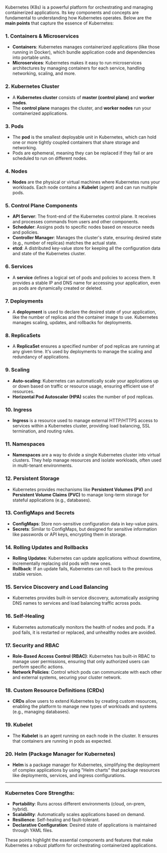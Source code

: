 Kubernetes (K8s) is a powerful platform for orchestrating and managing containerized applications. Its key components and concepts are fundamental to understanding how Kubernetes operates. Below are the **main points** that capture the essence of Kubernetes:

### 1. **Containers & Microservices**
- **Containers**: Kubernetes manages containerized applications (like those running in Docker), which bundle application code and dependencies into portable units.
- **Microservices**: Kubernetes makes it easy to run microservices architectures by managing containers for each service, handling networking, scaling, and more.

### 2. **Kubernetes Cluster**
- A **Kubernetes cluster** consists of **master (control plane)** and **worker nodes**.
- The **control plane** manages the cluster, and **worker nodes** run your containerized applications.

### 3. **Pods**
- The **pod** is the smallest deployable unit in Kubernetes, which can hold one or more tightly coupled containers that share storage and networking.
- Pods are ephemeral, meaning they can be replaced if they fail or are scheduled to run on different nodes.

### 4. **Nodes**
- **Nodes** are the physical or virtual machines where Kubernetes runs your workloads. Each node contains a **Kubelet** (agent) and can run multiple pods.

### 5. **Control Plane Components**
- **API Server**: The front-end of the Kubernetes control plane. It receives and processes commands from users and other components.
- **Scheduler**: Assigns pods to specific nodes based on resource needs and policies.
- **Controller Manager**: Manages the cluster's state, ensuring desired state (e.g., number of replicas) matches the actual state.
- **etcd**: A distributed key-value store for keeping all the configuration data and state of the Kubernetes cluster.

### 6. **Services**
- A **service** defines a logical set of pods and policies to access them. It provides a stable IP and DNS name for accessing your application, even as pods are dynamically created or deleted.

### 7. **Deployments**
- A **deployment** is used to declare the desired state of your application, like the number of replicas and the container image to use. Kubernetes manages scaling, updates, and rollbacks for deployments.

### 8. **ReplicaSets**
- A **ReplicaSet** ensures a specified number of pod replicas are running at any given time. It's used by deployments to manage the scaling and redundancy of applications.

### 9. **Scaling**
- **Auto-scaling**: Kubernetes can automatically scale your applications up or down based on traffic or resource usage, ensuring efficient use of resources.
- **Horizontal Pod Autoscaler (HPA)** scales the number of pod replicas.

### 10. **Ingress**
- **Ingress** is a resource used to manage external HTTP/HTTPS access to services within a Kubernetes cluster, providing load balancing, SSL termination, and routing rules.

### 11. **Namespaces**
- **Namespaces** are a way to divide a single Kubernetes cluster into virtual clusters. They help manage resources and isolate workloads, often used in multi-tenant environments.

### 12. **Persistent Storage**
- Kubernetes provides mechanisms like **Persistent Volumes (PV)** and **Persistent Volume Claims (PVC)** to manage long-term storage for stateful applications (e.g., databases).

### 13. **ConfigMaps and Secrets**
- **ConfigMaps**: Store non-sensitive configuration data in key-value pairs.
- **Secrets**: Similar to ConfigMaps, but designed for sensitive information like passwords or API keys, encrypting them in storage.

### 14. **Rolling Updates and Rollbacks**
- **Rolling Updates**: Kubernetes can update applications without downtime, incrementally replacing old pods with new ones.
- **Rollback**: If an update fails, Kubernetes can roll back to the previous stable version.

### 15. **Service Discovery and Load Balancing**
- Kubernetes provides built-in service discovery, automatically assigning DNS names to services and load balancing traffic across pods.

### 16. **Self-Healing**
- Kubernetes automatically monitors the health of nodes and pods. If a pod fails, it is restarted or replaced, and unhealthy nodes are avoided.

### 17. **Security and RBAC**
- **Role-Based Access Control (RBAC)**: Kubernetes has built-in RBAC to manage user permissions, ensuring that only authorized users can perform specific actions.
- **Network Policies**: Control which pods can communicate with each other and external systems, securing your cluster network.

### 18. **Custom Resource Definitions (CRDs)**
- **CRDs** allow users to extend Kubernetes by creating custom resources, enabling the platform to manage new types of workloads and systems (e.g., managing databases).

### 19. **Kubelet**
- The **Kubelet** is an agent running on each node in the cluster. It ensures that containers are running in pods as expected.

### 20. **Helm (Package Manager for Kubernetes)**
- **Helm** is a package manager for Kubernetes, simplifying the deployment of complex applications by using "Helm charts" that package resources like deployments, services, and ingress configurations.

---

### Kubernetes Core Strengths:
- **Portability**: Runs across different environments (cloud, on-prem, hybrid).
- **Scalability**: Automatically scales applications based on demand.
- **Resilience**: Self-healing and fault-tolerant.
- **Declarative Configuration**: Desired state of applications is maintained through YAML files.

These points highlight the essential components and features that make Kubernetes a robust platform for orchestrating containerized applications.